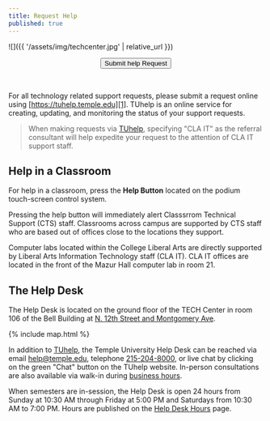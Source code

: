 ```yaml
---
title: Request Help
published: true
---
```


![]({{ '/assets/img/techcenter.jpg' | relative_url }})

<div class="get-help">
<center>
    <form action="https://tuhelp-dwp.onbmc.com/dwp/rest/share/OJSXG33VOJRWKVDZOBST2U2CL5IVKRKTKREU6TSOIFEVERJGORSW4YLOOREWIPKBI5DUKU2FIE3EEU2PKBFECUSGKVNEIM2SIZKVURBTKRCVASBGOJSXG33VOJRWKSLEHUYTEMBQGETGG33OORSXQ5CUPFYGKPKDIFKECTCPI5PUQT2NIU======" method="get" target="_blank">
        <button type="submit">Submit help Request</button>
    </form>
</center>
</div>
<br/>

For all technology related support requests, please submit a request online
using [https://tuhelp.temple.edu][1]. TUhelp is an online service for creating,
updating, and monitoring the status of your support requests.

> When making requests via [TUhelp][1], specifying "CLA IT" as the referral
> consultant will help expedite your request to the attention of CLA IT support
> staff.

## Help in a Classroom

For help in a classroom, press the **Help Button** located on the podium
touch-screen control system.

Pressing the help button will immediately alert Classsrrom Technical Support
(CTS) staff. Classrooms across campus are supported by CTS staff who are based
out of offices close to the locations they support.

Computer labs located within the College Liberal Arts are directly supported by
Liberal Arts Information Technology staff (CLA IT). CLA IT offices are located
in the front of the Mazur Hall computer lab in room 21.

## The Help Desk

The Help Desk is located on the ground floor of the TECH Center in room 106 of
the Bell Building at [N. 12th Street and Montgomery Ave][3].

{% include map.html %}

In addition to [TUhelp][1], the Temple University Help Desk can be reached via
email [help@temple.edu](mailto://help@temple.edu), telephone
[215-204-8000](tel://215-204-8000), or live chat by clicking on the green
"Chat" button on the TUhelp website. In-person consultations are also available
via walk-in during [business hours][2].

When semesters are in-session, the Help Desk is open 24 hours from Sunday at
10:30 AM through Friday at 5:00 PM and Saturdays from 10:30 AM to 7:00 PM.
Hours are published on the [Help Desk Hours][4] page.


[1]: https://tuhelp.temple.edu
[2]: https://its.temple.edu/technical-support
[3]: https://www.temple.edu/maps-and-directions/
[4]: https://its.temple.edu/technical-support#534

